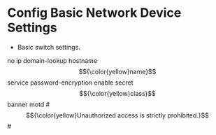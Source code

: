 # Config Basic Network Device Settings

- Basic switch settings.

no ip domain-lookup
hostname $${\color{yellow}name}$$
service password-encryption
enable secret $${\color{yellow}class}$$
banner motd #
$${\color{yellow}Unauthorized access is strictly prohibited.}$$ #